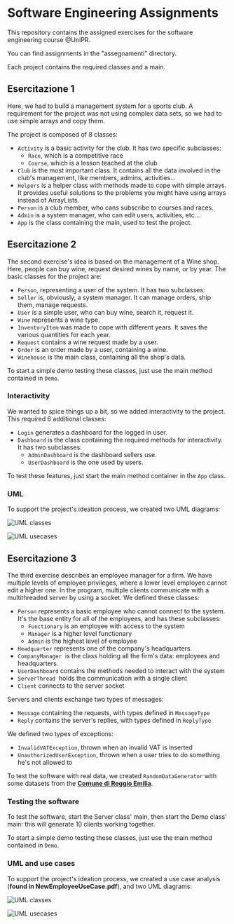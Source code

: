 # Software Engineering Assignments

This repository contains the assigned exercises for the software engineering course @UniPR.

You can find assignments in the "assegnamenti" directory. 

Each project contains the required classes and a main. 

## Esercitazione 1

Here, we had to build a management system for a sports club. A requirement for the project was not using complex data sets, so we had to use simple arrays and copy them.  

The project is composed of 8 classes:

* `Activity` is a basic activity for the club. It has two specific subclasses:
  * `Race`, which is a competitive race
  * `Course`, which is a lesson teached at the club
* `Club` is the most important class. It contains all the data involved in the club's management, like members, admins, activities...
* `Helpers` is a helper class with methods made to cope with simple arrays. It provides useful solutions to the problems you might have using arrays instead of ArrayLists.
* `Person` is a club member, who cans subscribe to courses and races.
* `Admin` is a system manager, who can edit users, activities, etc...
* `App` is the class containing the main, used to test the project.

## Esercitazione 2

The second exercise's idea is based on the management of a Wine shop. Here, people can buy wine, request desired wines by name, or by year. The basic classes for the project are:

*  `Person`, representing a user of the system. It has two subclasses:
  * `Seller` is, obviously, a system manager. It can manage orders, ship them, manage requests.
  * `User` is a simple user, who can buy wine, search it, request it.
* `Wine` represents a wine type. 
* `InventoryItem` was made to cope with different years. It saves the various quantities for each year.
* `Request` contains a wine request made by a user.
* `Order` is an order made by a user, containing a wine. 
* `Winehouse` is the main class, containing all the shop's data.

To start a simple demo testing these classes, just use the main method contained in `Demo`.

### Interactivity

We wanted to spice things up a bit, so we added interactivity to the project. This required 6 additional classes:

* `Login` generates a dashboard for the logged in user.
* `Dashboard` is the class containing the required methods for interactivity. It has two subclasses:
  * `AdminDashboard` is the dashboard sellers use.
  * `UserDashboard` is the one used by users.

To test these features, just start the main method container in the `App` class.

### UML

To support the project's ideation process, we created two UML diagrams:

![UML classes](./esercitazione2/classes.png)

![UML usecases](./esercitazione2/usecase.png)

## Esercitazione 3

The third exercise describes an employee manager for a firm. We have multiple levels of employee privileges, where a lower level employee cannot edit a higher one. In the program, multiple clients communicate with a multithreaded server by using a socket. We defined these classes:

* `Person` represents a basic employee who cannot connect to the system. It's the base entity for all of the employees, and has these subclasses:
  * `Functionary` is an employee with access to the system
  * `Manager` is a higher level functionary
  * `Admin` is the highest level of employee
* `Headquarter` represents one of the company's headquarters.
* `CompanyManager`  is the class holding all the firm's data: employees and headquarters.
* `UserDashboard` contains the methods needed to interact with the system
* `ServerThread`  holds the communication with a single client
* `Client` connects to the server socket

Servers and clients exchange two types of messages:

* `Message` containing the requests, with types defined in `MessageType` 
* `Reply` contains the server's replies, with types defined in `ReplyType` 

We defined two types of exceptions:

* `InvalidVATException`, thrown when an invalid VAT is inserted
* `UnauthorizedUserException`, thrown when a user tries to do something he's not allowed to

To test the software with real data, we created `RandomDataGenerator` with some datasets from the [**Comune di Reggio Emilia**](https://opendata.comune.re.it/en/dataset/cognomi-piu-diffusi-anno-2015/resource/984d1938-6f25-4680-869c-0d9f009cb21e). 

### Testing the software

To test the software, start the Server class' main, then start the Demo class' main: this will generate 10 clients working together.

To start a simple demo testing these classes, just use the main method contained in `Demo`.

### UML and use cases

To support the project's ideation process, we created a use case analysis (**found in NewEmployeeUseCase.pdf**), and two UML diagrams:

![UML classes](./esercitazione3/classes.png)

![UML usecases](./esercitazione3/usecases.png)
